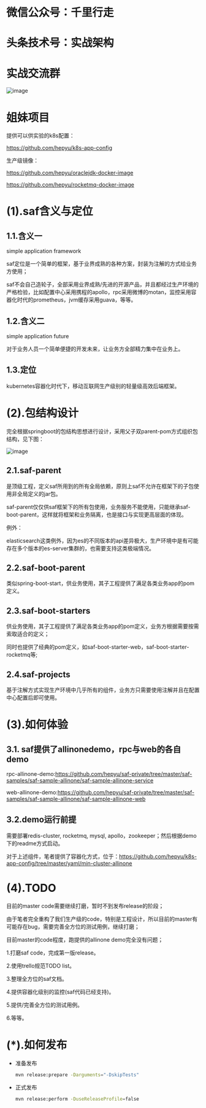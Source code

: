 # 微信公众号：千里行走

# 头条技术号：实战架构

# 实战交流群

![image](https://github.com/hepyu/k8s-app-config/blob/master/images/K8S.png)

# 姐妹项目

提供可以供实验的k8s配置：

https://github.com/hepyu/k8s-app-config

生产级镜像：

https://github.com/hepyu/oraclejdk-docker-image

https://github.com/hepyu/rocketmq-docker-image

# (1).saf含义与定位

## 1.1.含义一

simple application framework

saf定位是一个简单的框架，基于业界成熟的各种方案，封装为注解的方式给业务方使用；

saf不会自己造轮子，全部采用业界成熟/先进的开源产品，并且都经过生产环境的严格检验，比如配置中心采用携程的apollo，rpc采用微博的motan，监控采用容器化时代的prometheus，jvm缓存采用guava，等等。

## 1.2.含义二

simple application future

对于业务人员一个简单便捷的开发未来，让业务方全部精力集中在业务上。

## 1.3.定位

kubernetes容器化时代下，移动互联网生产级别的轻量级高效后端框架。


# (2).包结构设计

完全根据springboot的包结构思想进行设计，采用父子双parent-pom方式组织包结构，见下图：

![image](https://github.com/hepyu/saf-private/blob/master/images/saf-framework/%E5%8C%85%E7%BB%93%E6%9E%84%E8%AE%BE%E8%AE%A1.jpg)

## 2.1.saf-parent

是顶级工程，定义saf所用到的所有全局依赖，原则上saf不允许在框架下的子包使用非全局定义的jar包。

saf-parent仅仅供saf框架下的所有包使用，业务服务不能使用，只能继承saf-boot-parent，这样就将框架和业务隔离，也是接口与实现更高层面的体现。

例外：

elasticsearch这类例外，因为es的不同版本的api差异极大，生产环境中是有可能存在多个版本的es-server集群的，也需要支持这类极端情况。

## 2.2.saf-boot-parent

类似spring-boot-start，供业务使用，其子工程提供了满足各类业务app的pom定义。

## 2.3.saf-boot-starters

供业务使用，其子工程提供了满足各类业务app的pom定义，业务方根据需要按需索取适合的定义；

同时也提供了经典的pom定义，如saf-boot-starter-web，saf-boot-starter-rocketmq等;

## 2.4.saf-projects

基于注解方式实现生产环境中几乎所有的组件，业务方只需要使用注解并且在配置中心配置后即可使用。

# (3).如何体验

## 3.1. saf提供了allinonedemo，rpc与web的各自demo

rpc-allinone-demo:https://github.com/hepyu/saf-private/tree/master/saf-samples/saf-sample-allinone/saf-sample-allinone-service

web-allinone-demo:https://github.com/hepyu/saf-private/tree/master/saf-samples/saf-sample-allinone/saf-sample-allinone-web

## 3.2.demo运行前提

需要部署redis-cluster, rocketmq, mysql, apollo，zookeeper；然后根据demo下的readme方式启动。

对于上述组件，笔者提供了容器化方式，位于：https://github.com/hepyu/k8s-app-config/tree/master/yaml/min-cluster-allinone


# (4).TODO

目前的master code需要继续打磨，暂时不到发布release的阶段；

由于笔者完全重构了我们生产级的code，特别是工程设计，所以目前的master有可能存在bug，需要完善全方位的测试用例，继续打磨；

目前master的code程度，跑提供的allinone demo完全没有问题；

1.打磨saf code，完成第一版release。

2.使用trello规范TODO list。

3.整理全方位的saf文档。

4.提供容器化级别的监控(saf代码已经支持)。

5.提供/完善全方位的测试用例。

6.等等。


# (*).如何发布

- 准备发布

  ```bash
  mvn release:prepare -Darguments="-DskipTests"
  ```

- 正式发布

  ```bash
  mvn release:perform -DuseReleaseProfile=false
  ```
